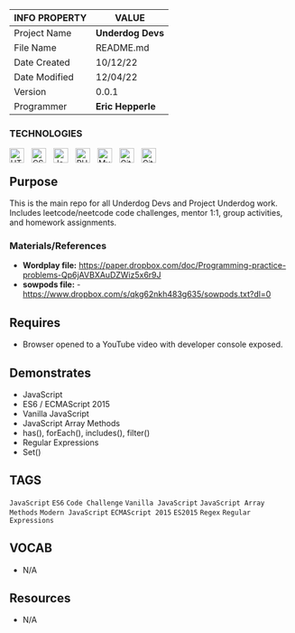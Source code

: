 | INFO PROPERTY | VALUE             |
| ------------- | ----------------- |
| Project Name  | **Underdog Devs** |
| File Name     | README.md         |
| Date Created  | 10/12/22          |
| Date Modified | 12/04/22          |
| Version       | 0.0.1             |
| Programmer    | **Eric Hepperle** |

### TECHNOLOGIES

<img align="left" alt="HTML5" title="HTML5" width="26px" src="https://cdn.jsdelivr.net/gh/devicons/devicon/icons/html5/html5-original.svg" style="padding-right:10px;" />

<img align="left" alt="CSS3" title="CSS3" width="26px" src="https://cdn.jsdelivr.net/gh/devicons/devicon/icons/css3/css3-original.svg" style="padding-right:10px;" />

<img align="left" alt="JavaScript" title="JavaScript" width="26px" src="https://cdn.jsdelivr.net/gh/devicons/devicon/icons/javascript/javascript-original.svg" style="padding-right:10px;" />

<img align="left" alt="PHP" title="PHP" width="26px" src="https://cdn.jsdelivr.net/gh/devicons/devicon/icons/php/php-original.svg" style="padding-right:10px;" />

<img align="left" alt="MySQL" title="MySQL" width="26px" src="https://cdn.jsdelivr.net/gh/devicons/devicon/icons/mysql/mysql-original.svg" style="padding-right:10px;" />

<img align="left" alt="Git" title="Git" width="26px" src="https://cdn.jsdelivr.net/gh/devicons/devicon/icons/git/git-original.svg" style="padding-right:10px;" />

<img align="left" alt="GitHub" title="GitHub" width="26px" src="https://user-images.githubusercontent.com/3369400/139448065-39a229ba-4b06-434b-bc67-616e2ed80c8f.png" style="padding-right:10px;" />

<br>

## Purpose

This is the main repo for all Underdog Devs and Project Underdog work. Includes leetcode/neetcode code challenges, mentor 1:1, group activities, and homework assignments.

### Materials/References

- **Wordplay file:** https://paper.dropbox.com/doc/Programming-practice-problems-Qp6jAVBXAuDZWiz5x6r9J
- **sowpods file:** - https://www.dropbox.com/s/qkg62nkh483g635/sowpods.txt?dl=0

## Requires
* Browser opened to a YouTube video with developer console exposed.
    
## Demonstrates
* JavaScript
* ES6 / ECMAScript 2015
* Vanilla JavaScript
* JavaScript Array Methods
* has(), forEach(), includes(), filter()
* Regular Expressions
* Set()

## TAGS
`JavaScript` `ES6` `Code Challenge` `Vanilla JavaScript` `JavaScript Array Methods` `Modern JavaScript` `ECMAScript 2015` `ES2015` `Regex` `Regular Expressions`

## VOCAB
- N/A

## Resources
- N/A

